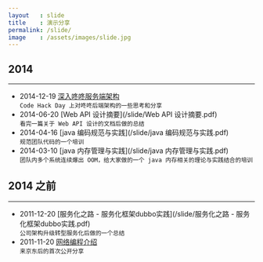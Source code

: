 ```yaml
---
layout   : slide
title    : 演示分享
permalink: /slide/
image    : /assets/images/slide.jpg
---
```



## 2014
-------------------------------------------------------------------------------
  - 2014-12-19 [深入咚咚服务端架构](/slide/深入咚咚服务端架构.pdf)  
    `Code Hack Day 上对咚咚后端架构的一些思考和分享`
  - 2014-06-20 [Web API 设计摘要](/slide/Web API 设计摘要.pdf)  
    `看完一篇关于 Web API 设计的文档后做的总结`
  - 2014-04-16 [java 编码规范与实践](/slide/java 编码规范与实践.pdf)  
    `规范团队代码的一个培训`
  - 2014-03-10 [java 内存管理与实践](/slide/java 内存管理与实践.pdf)  
    `团队内多个系统连续爆出 OOM，给大家做的一个 java 内存相关的理论与实践结合的培训`



## 2014 之前
-------------------------------------------------------------------------------

  - 2011-12-20 [服务化之路 - 服务化框架dubbo实践](/slide/服务化之路 - 服务化框架dubbo实践.pdf)  
    `公司架构升级转型服务化后做的一个总结`
  - 2011-11-20 [网络编程介绍](/slide/网络编程介绍.pdf)  
    `来京东后的首次公开分享`
